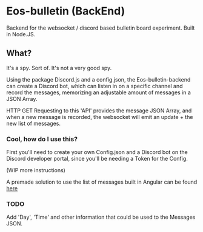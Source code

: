 # Eos-bulletin (BackEnd)

Backend for the websocket / discord based bulletin board experiment. Built in Node.JS.

## What?

It's a spy. Sort of. It's not a very good spy.

Using the package Discord.js and a config.json, the Eos-bulletin-backend can create a Discord bot, which can listen in on a specific channel and record the messages, memorizing an adjustable amount of messages in a JSON Array.

HTTP GET Requesting to this 'API' provides the message JSON Array, and when a new message is recorded, the websocket will emit an update + the new list of messages.

### Cool, how do I use this?
First you'll need to create your own Config.json and a Discord bot on the Discord developer portal, since you'll be needing a Token for the Config.

(WIP more instructions)

A premade solution to use the list of messages built in Angular can be found [here](https://github.com/goblinbot/eos-bulletin-frontend)

### TODO
Add 'Day', 'Time' and other information that could be used to the Messages JSON.
